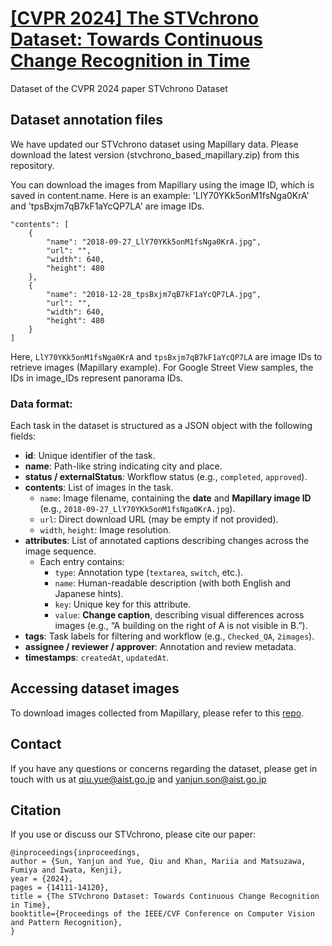 # [[CVPR 2024] The STVchrono Dataset: Towards Continuous Change Recognition in Time](https://openaccess.thecvf.com/content/CVPR2024/papers/Sun_The_STVchrono_Dataset_Towards_Continuous_Change_Recognition_in_Time_CVPR_2024_paper.pdf)

Dataset of the CVPR 2024 paper STVchrono Dataset

## Dataset annotation files

We have updated our STVchrono dataset using Mapillary data. Please download the latest version (stvchrono_based_mapillary.zip) from this repository.

You can download the images from Mapillary using the image ID, which is saved in content.name. 
Here is an example: 'LlY70YKk5onM1fsNga0KrA' and 'tpsBxjm7qB7kF1aYcQP7LA' are image IDs.
```
"contents": [
    {
        "name": "2018-09-27_LlY70YKk5onM1fsNga0KrA.jpg",
        "url": "",
        "width": 640,
        "height": 480
    },
    {
        "name": "2018-12-28_tpsBxjm7qB7kF1aYcQP7LA.jpg",
        "url": "",
        "width": 640,
        "height": 480
    }
]
```
Here, `LlY70YKk5onM1fsNga0KrA` and `tpsBxjm7qB7kF1aYcQP7LA` are image IDs to retrieve images (Mapillary example).
For Google Street View samples, the IDs in image_IDs represent panorama IDs.



### Data format:

Each task in the dataset is structured as a JSON object with the following fields:

- **id**: Unique identifier of the task.  
- **name**: Path-like string indicating city and place.  
- **status / externalStatus**: Workflow status (e.g., `completed`, `approved`).  
- **contents**: List of images in the task.  
  - `name`: Image filename, containing the **date** and **Mapillary image ID** (e.g., `2018-09-27_LlY70YKk5onM1fsNga0KrA.jpg`).  
  - `url`: Direct download URL (may be empty if not provided).  
  - `width`, `height`: Image resolution.  
- **attributes**: List of annotated captions describing changes across the image sequence.  
  - Each entry contains:
    - `type`: Annotation type (`textarea`, `switch`, etc.).  
    - `name`: Human-readable description (with both English and Japanese hints).  
    - `key`: Unique key for this attribute.  
    - `value`: **Change caption**, describing visual differences across images (e.g., “A building on the right of A is not visible in B.”).  
- **tags**: Task labels for filtering and workflow (e.g., `Checked_QA`, `2images`).  
- **assignee / reviewer / approver**: Annotation and review metadata.  
- **timestamps**: `createdAt`, `updatedAt`. 


## Accessing dataset images

To download images collected from Mapillary, please refer to this [repo](https://github.com/Stefal/mapillary_download).

## Contact
If you have any questions or concerns regarding the dataset, please get in touch with us at qiu.yue@aist.go.jp and yanjun.son@aist.go.jp


## Citation

If you use or discuss our STVchrono, please cite our paper:
```
@inproceedings{inproceedings,
author = {Sun, Yanjun and Yue, Qiu and Khan, Mariia and Matsuzawa, Fumiya and Iwata, Kenji},
year = {2024},
pages = {14111-14120},
title = {The STVchrono Dataset: Towards Continuous Change Recognition in Time},
booktitle={Proceedings of the IEEE/CVF Conference on Computer Vision and Pattern Recognition},
}
```
